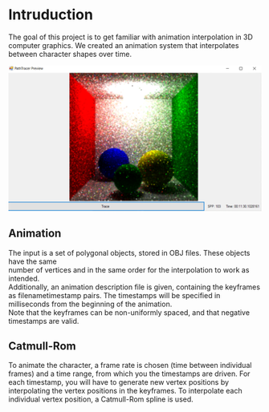 <h1 class="code-line" data-line-start=0 data-line-end=1 ><a id="Intruduction_0"></a>Intruduction</h1>
<p class="has-line-data" data-line-start="1" data-line-end="2">The goal of this project is to get familiar with animation interpolation in 3D computer graphics. We created an animation system that interpolates between character shapes over time.</p>
<p class="has-line-data" data-line-start="3" data-line-end="4"><img src="https://github.com/gobica/path-tracing/blob/main/picture_103SSP.PNG" alt="alt text"></p>
<h2 class="code-line" data-line-start=5 data-line-end=6 ><a id="Animation_5"></a>Animation</h2>
<p class="has-line-data" data-line-start="6" data-line-end="10">The input is a set of polygonal objects, stored in OBJ files. These objects  have the same<br>
number of vertices and in the same order for the interpolation to work as intended.<br>
Additionally,  an animation description file is given, containing the keyframes as filenametimestamp pairs. The timestamps will be specified in milliseconds from the beginning of the animation.<br>
Note that the keyframes can be non-uniformly spaced, and that negative timestamps are valid.</p>
<h2 class="code-line" data-line-start=11 data-line-end=12 ><a id="CatmullRom_11"></a>Catmull-Rom</h2>
<p class="has-line-data" data-line-start="12" data-line-end="13">To animate the character,  a frame rate is chosen (time between individual frames) and a time range, from which you the timestamps are driven. For each timestamp, you will have to generate new vertex positions by interpolating the vertex positions in the keyframes. To interpolate each individual vertex position, a Catmull-Rom spline is used.</p>

